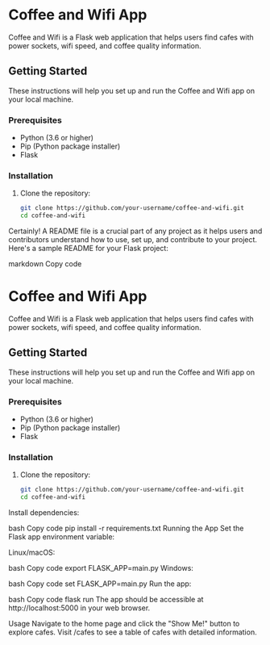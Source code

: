 # Coffee and Wifi App

Coffee and Wifi is a Flask web application that helps users find cafes with power sockets, wifi speed, and coffee quality information.

## Getting Started

These instructions will help you set up and run the Coffee and Wifi app on your local machine.

### Prerequisites

- Python (3.6 or higher)
- Pip (Python package installer)
- Flask

### Installation

1. Clone the repository:

   ```bash
   git clone https://github.com/your-username/coffee-and-wifi.git
   cd coffee-and-wifi

Certainly! A README file is a crucial part of any project as it helps users and contributors understand how to use, set up, and contribute to your project. Here's a sample README for your Flask project:

markdown
Copy code
# Coffee and Wifi App

Coffee and Wifi is a Flask web application that helps users find cafes with power sockets, wifi speed, and coffee quality information.

## Getting Started

These instructions will help you set up and run the Coffee and Wifi app on your local machine.

### Prerequisites

- Python (3.6 or higher)
- Pip (Python package installer)
- Flask

### Installation

1. Clone the repository:

   ```bash
   git clone https://github.com/your-username/coffee-and-wifi.git
   cd coffee-and-wifi
Install dependencies:

bash
Copy code
pip install -r requirements.txt
Running the App
Set the Flask app environment variable:

Linux/macOS:

bash
Copy code
export FLASK_APP=main.py
Windows:

bash
Copy code
set FLASK_APP=main.py
Run the app:

bash
Copy code
flask run
The app should be accessible at http://localhost:5000 in your web browser.

Usage
Navigate to the home page and click the "Show Me!" button to explore cafes.
Visit /cafes to see a table of cafes with detailed information.
